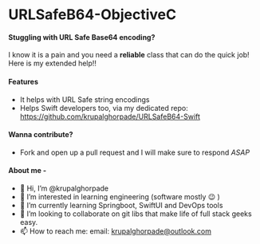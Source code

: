 # URLSafeB64-ObjectiveC

#### Stuggling with URL Safe Base64 encoding?
I know it is a pain and you need a __reliable__ class that can do the quick job! Here is my extended help!!


#### Features
- It helps with URL Safe string encodings
- Helps Swift developers too, via my dedicated repo: https://github.com/krupalghorpade/URLSafeB64-Swift


#### Wanna contribute?
- Fork and open up a pull request and I will make sure to respond _ASAP_


#### About me - 
- 👋 Hi, I’m @krupalghorpade
- 👀 I’m interested in learning engineering (software mostly 😉 )
- 🌱 I’m currently learning Springboot, SwiftUI and DevOps tools
- 💞️ I’m looking to collaborate on git libs that make life of full stack geeks easy.
- 📫 How to reach me: email: krupalghorpade@outlook.com
